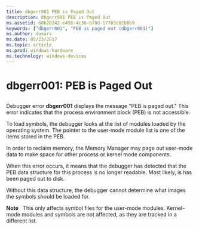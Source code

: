```yaml
---
title: dbgerr001 PEB is Paged Out
description: dbgerr001 PEB is Paged Out
ms.assetid: 60b20242-e458-4c36-b78d-17703c02b8b9
keywords: ["dbgerr001", "PEB is paged out (dbgerr001)"]
ms.author: domars
ms.date: 05/23/2017
ms.topic: article
ms.prod: windows-hardware
ms.technology: windows-devices
---
```


# dbgerr001: PEB is Paged Out


## <span id="ddk_dbgerr001_dbg"></span><span id="DDK_DBGERR001_DBG"></span>


Debugger error **dbgerr001** displays the message "PEB is paged out." This error indicates that the process environment block (PEB) is not accessible.

To load symbols, the debugger looks at the list of modules loaded by the operating system. The pointer to the user-mode module list is one of the items stored in the PEB.

In order to reclaim memory, the Memory Manager may page out user-mode data to make space for other process or kernel mode components.

When this error occurs, it means that the debugger has detected that the PEB data structure for this process is no longer readable. Most likely, is has been paged out to disk.

Without this data structure, the debugger cannot determine what images the symbols should be loaded for.

**Note**   This only affects symbol files for the user-mode modules. Kernel-mode modules and symbols are not affected, as they are tracked in a different list.

 

 

 





